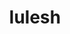 ---
title: "lulesh"
layout: cache
categories: [package, develop]
meta: {"versions": ["2.0.3"], "compilers": ["gcc@=7.3.1"], "oss": ["amzn2"], "platforms": ["linux"], "targets": ["aarch64", "neoverse_n1", "x86_64_v3"], "stacks": ["aws-ahug", "aws-ahug-aarch64"], "num_specs": 26, "num_specs_by_stack": {"aws-ahug-aarch64": 20, "aws-ahug": 5}}
spec_details: [{"hash": "4idqyqfadt4xj564sh6gxxtbra36pem4", "compiler": "gcc@=7.3.1", "versions": ["2.0.3"], "os": "amzn2", "platform": "linux", "target": "aarch64", "variants": ["build_system=makefile", "+mpi", "+openmp", "~visual"], "stacks": ["aws-ahug-aarch64"], "size": "-", "tarball": "https://binaries.spack.io/develop/build_cache/linux-amzn2-aarch64/gcc-7.3.1/lulesh-2.0.3/linux-amzn2-aarch64-gcc-7.3.1-lulesh-2.0.3-4idqyqfadt4xj564sh6gxxtbra36pem4.spack"}, {"hash": "7dtbzvo2pxpo5o7byzllkvz6tzno7fbe", "compiler": "gcc@=7.3.1", "versions": ["2.0.3"], "os": "amzn2", "platform": "linux", "target": "aarch64", "variants": ["build_system=makefile", "+mpi", "+openmp", "~visual"], "stacks": ["aws-ahug-aarch64"], "size": "-", "tarball": "https://binaries.spack.io/develop/build_cache/linux-amzn2-aarch64/gcc-7.3.1/lulesh-2.0.3/linux-amzn2-aarch64-gcc-7.3.1-lulesh-2.0.3-7dtbzvo2pxpo5o7byzllkvz6tzno7fbe.spack"}, {"hash": "gwdy2r2tvxj72tk2jwr7yijhlmeyxd2f", "compiler": "gcc@=7.3.1", "versions": ["2.0.3"], "os": "amzn2", "platform": "linux", "target": "aarch64", "variants": ["build_system=makefile", "+mpi", "+openmp", "~visual"], "stacks": ["aws-ahug-aarch64"], "size": "-", "tarball": "https://binaries.spack.io/develop/build_cache/linux-amzn2-aarch64/gcc-7.3.1/lulesh-2.0.3/linux-amzn2-aarch64-gcc-7.3.1-lulesh-2.0.3-gwdy2r2tvxj72tk2jwr7yijhlmeyxd2f.spack"}, {"hash": "7kcuhe3a4i2kge4s4nnw4xkhhimticin", "compiler": "gcc@=7.3.1", "versions": ["2.0.3"], "os": "amzn2", "platform": "linux", "target": "aarch64", "variants": ["+mpi", "+openmp", "~visual"], "stacks": [], "size": "-", "tarball": "https://binaries.spack.io/develop/build_cache/linux-amzn2-aarch64/gcc-7.3.1/lulesh-2.0.3/linux-amzn2-aarch64-gcc-7.3.1-lulesh-2.0.3-7kcuhe3a4i2kge4s4nnw4xkhhimticin.spack"}, {"hash": "yh53jrkrbbfg2cbpyh423qt67fsxnk5u", "compiler": "gcc@=7.3.1", "versions": ["2.0.3"], "os": "amzn2", "platform": "linux", "target": "aarch64", "variants": ["build_system=makefile", "+mpi", "+openmp", "~visual"], "stacks": ["aws-ahug-aarch64"], "size": "-", "tarball": "https://binaries.spack.io/develop/build_cache/linux-amzn2-aarch64/gcc-7.3.1/lulesh-2.0.3/linux-amzn2-aarch64-gcc-7.3.1-lulesh-2.0.3-yh53jrkrbbfg2cbpyh423qt67fsxnk5u.spack"}, {"hash": "iac55ygwyroxlvtyrz7fk2hvvmaoq66i", "compiler": "gcc@=7.3.1", "versions": ["2.0.3"], "os": "amzn2", "platform": "linux", "target": "aarch64", "variants": ["build_system=makefile", "+mpi", "+openmp", "~visual"], "stacks": ["aws-ahug-aarch64"], "size": "-", "tarball": "https://binaries.spack.io/develop/build_cache/linux-amzn2-aarch64/gcc-7.3.1/lulesh-2.0.3/linux-amzn2-aarch64-gcc-7.3.1-lulesh-2.0.3-iac55ygwyroxlvtyrz7fk2hvvmaoq66i.spack"}, {"hash": "4qpgjxkgxcwuwgf64zyjrxxmg3n3ap7m", "compiler": "gcc@=7.3.1", "versions": ["2.0.3"], "os": "amzn2", "platform": "linux", "target": "aarch64", "variants": ["build_system=makefile", "+mpi", "+openmp", "~visual"], "stacks": ["aws-ahug-aarch64"], "size": "-", "tarball": "https://binaries.spack.io/develop/build_cache/linux-amzn2-aarch64/gcc-7.3.1/lulesh-2.0.3/linux-amzn2-aarch64-gcc-7.3.1-lulesh-2.0.3-4qpgjxkgxcwuwgf64zyjrxxmg3n3ap7m.spack"}, {"hash": "4ud3i56vyngvuxx2tpern5x5grqyk3bi", "compiler": "gcc@=7.3.1", "versions": ["2.0.3"], "os": "amzn2", "platform": "linux", "target": "aarch64", "variants": ["build_system=makefile", "+mpi", "+openmp", "~visual"], "stacks": ["aws-ahug-aarch64"], "size": "-", "tarball": "https://binaries.spack.io/develop/build_cache/linux-amzn2-aarch64/gcc-7.3.1/lulesh-2.0.3/linux-amzn2-aarch64-gcc-7.3.1-lulesh-2.0.3-4ud3i56vyngvuxx2tpern5x5grqyk3bi.spack"}, {"hash": "c4mjvxdjul4xmh7nb7zioyv6jty2ms6f", "compiler": "gcc@=7.3.1", "versions": ["2.0.3"], "os": "amzn2", "platform": "linux", "target": "aarch64", "variants": ["build_system=makefile", "+mpi", "+openmp", "~visual"], "stacks": ["aws-ahug-aarch64"], "size": "-", "tarball": "https://binaries.spack.io/develop/build_cache/linux-amzn2-aarch64/gcc-7.3.1/lulesh-2.0.3/linux-amzn2-aarch64-gcc-7.3.1-lulesh-2.0.3-c4mjvxdjul4xmh7nb7zioyv6jty2ms6f.spack"}, {"hash": "xgbm3mhrvqrbpms7tkkgtmr5bcjcuzkb", "compiler": "gcc@=7.3.1", "versions": ["2.0.3"], "os": "amzn2", "platform": "linux", "target": "aarch64", "variants": ["build_system=makefile", "+mpi", "+openmp", "~visual"], "stacks": ["aws-ahug-aarch64"], "size": "-", "tarball": "https://binaries.spack.io/develop/build_cache/linux-amzn2-aarch64/gcc-7.3.1/lulesh-2.0.3/linux-amzn2-aarch64-gcc-7.3.1-lulesh-2.0.3-xgbm3mhrvqrbpms7tkkgtmr5bcjcuzkb.spack"}, {"hash": "zccc3miznfkonwile6otydckocwrgngb", "compiler": "gcc@=7.3.1", "versions": ["2.0.3"], "os": "amzn2", "platform": "linux", "target": "aarch64", "variants": ["build_system=makefile", "+mpi", "+openmp", "~visual"], "stacks": ["aws-ahug-aarch64"], "size": "-", "tarball": "https://binaries.spack.io/develop/build_cache/linux-amzn2-aarch64/gcc-7.3.1/lulesh-2.0.3/linux-amzn2-aarch64-gcc-7.3.1-lulesh-2.0.3-zccc3miznfkonwile6otydckocwrgngb.spack"}, {"hash": "zxndprblrdgygib7nxtc6a5txbejreeh", "compiler": "gcc@=7.3.1", "versions": ["2.0.3"], "os": "amzn2", "platform": "linux", "target": "neoverse_n1", "variants": ["build_system=makefile", "+mpi", "+openmp", "~visual"], "stacks": ["aws-ahug-aarch64"], "size": "-", "tarball": "https://binaries.spack.io/develop/build_cache/linux-amzn2-neoverse_n1/gcc-7.3.1/lulesh-2.0.3/linux-amzn2-neoverse_n1-gcc-7.3.1-lulesh-2.0.3-zxndprblrdgygib7nxtc6a5txbejreeh.spack"}, {"hash": "c5aglfriy3j74qutfjzo4di32uctzggx", "compiler": "gcc@=7.3.1", "versions": ["2.0.3"], "os": "amzn2", "platform": "linux", "target": "neoverse_n1", "variants": ["build_system=makefile", "+mpi", "+openmp", "~visual"], "stacks": ["aws-ahug-aarch64"], "size": "-", "tarball": "https://binaries.spack.io/develop/build_cache/linux-amzn2-neoverse_n1/gcc-7.3.1/lulesh-2.0.3/linux-amzn2-neoverse_n1-gcc-7.3.1-lulesh-2.0.3-c5aglfriy3j74qutfjzo4di32uctzggx.spack"}, {"hash": "3lselrfyfcamutb3q4vesaflouqgx3ya", "compiler": "gcc@=7.3.1", "versions": ["2.0.3"], "os": "amzn2", "platform": "linux", "target": "neoverse_n1", "variants": ["build_system=makefile", "+mpi", "+openmp", "~visual"], "stacks": ["aws-ahug-aarch64"], "size": "-", "tarball": "https://binaries.spack.io/develop/build_cache/linux-amzn2-neoverse_n1/gcc-7.3.1/lulesh-2.0.3/linux-amzn2-neoverse_n1-gcc-7.3.1-lulesh-2.0.3-3lselrfyfcamutb3q4vesaflouqgx3ya.spack"}, {"hash": "3knk3az6rhqb2vpis5eme5necbcclper", "compiler": "gcc@=7.3.1", "versions": ["2.0.3"], "os": "amzn2", "platform": "linux", "target": "neoverse_n1", "variants": ["build_system=makefile", "+mpi", "+openmp", "~visual"], "stacks": ["aws-ahug-aarch64"], "size": "-", "tarball": "https://binaries.spack.io/develop/build_cache/linux-amzn2-neoverse_n1/gcc-7.3.1/lulesh-2.0.3/linux-amzn2-neoverse_n1-gcc-7.3.1-lulesh-2.0.3-3knk3az6rhqb2vpis5eme5necbcclper.spack"}, {"hash": "byl662ktoesoj53oh4jjhrc6wgzm6rb5", "compiler": "gcc@=7.3.1", "versions": ["2.0.3"], "os": "amzn2", "platform": "linux", "target": "neoverse_n1", "variants": ["build_system=makefile", "+mpi", "+openmp", "~visual"], "stacks": ["aws-ahug-aarch64"], "size": "-", "tarball": "https://binaries.spack.io/develop/build_cache/linux-amzn2-neoverse_n1/gcc-7.3.1/lulesh-2.0.3/linux-amzn2-neoverse_n1-gcc-7.3.1-lulesh-2.0.3-byl662ktoesoj53oh4jjhrc6wgzm6rb5.spack"}, {"hash": "mxzzyzb7phcscdbpkhtlb3h4sor5rgre", "compiler": "gcc@=7.3.1", "versions": ["2.0.3"], "os": "amzn2", "platform": "linux", "target": "neoverse_n1", "variants": ["build_system=makefile", "+mpi", "+openmp", "~visual"], "stacks": ["aws-ahug-aarch64"], "size": "-", "tarball": "https://binaries.spack.io/develop/build_cache/linux-amzn2-neoverse_n1/gcc-7.3.1/lulesh-2.0.3/linux-amzn2-neoverse_n1-gcc-7.3.1-lulesh-2.0.3-mxzzyzb7phcscdbpkhtlb3h4sor5rgre.spack"}, {"hash": "cubs2x6fgre27ee5hayvqlvvjx4oc5up", "compiler": "gcc@=7.3.1", "versions": ["2.0.3"], "os": "amzn2", "platform": "linux", "target": "neoverse_n1", "variants": ["build_system=makefile", "+mpi", "+openmp", "~visual"], "stacks": ["aws-ahug-aarch64"], "size": "-", "tarball": "https://binaries.spack.io/develop/build_cache/linux-amzn2-neoverse_n1/gcc-7.3.1/lulesh-2.0.3/linux-amzn2-neoverse_n1-gcc-7.3.1-lulesh-2.0.3-cubs2x6fgre27ee5hayvqlvvjx4oc5up.spack"}, {"hash": "kncqpvj74adywju2rskclmaexgy26ola", "compiler": "gcc@=7.3.1", "versions": ["2.0.3"], "os": "amzn2", "platform": "linux", "target": "neoverse_n1", "variants": ["build_system=makefile", "+mpi", "+openmp", "~visual"], "stacks": ["aws-ahug-aarch64"], "size": "-", "tarball": "https://binaries.spack.io/develop/build_cache/linux-amzn2-neoverse_n1/gcc-7.3.1/lulesh-2.0.3/linux-amzn2-neoverse_n1-gcc-7.3.1-lulesh-2.0.3-kncqpvj74adywju2rskclmaexgy26ola.spack"}, {"hash": "q6fhpoovyeporrh5h3xym7e4kodkvc3v", "compiler": "gcc@=7.3.1", "versions": ["2.0.3"], "os": "amzn2", "platform": "linux", "target": "neoverse_n1", "variants": ["build_system=makefile", "+mpi", "+openmp", "~visual"], "stacks": ["aws-ahug-aarch64"], "size": "-", "tarball": "https://binaries.spack.io/develop/build_cache/linux-amzn2-neoverse_n1/gcc-7.3.1/lulesh-2.0.3/linux-amzn2-neoverse_n1-gcc-7.3.1-lulesh-2.0.3-q6fhpoovyeporrh5h3xym7e4kodkvc3v.spack"}, {"hash": "utkr5bslhdo5roazp75wfjvmvhrz4u4b", "compiler": "gcc@=7.3.1", "versions": ["2.0.3"], "os": "amzn2", "platform": "linux", "target": "neoverse_n1", "variants": ["build_system=makefile", "+mpi", "+openmp", "~visual"], "stacks": ["aws-ahug-aarch64"], "size": "-", "tarball": "https://binaries.spack.io/develop/build_cache/linux-amzn2-neoverse_n1/gcc-7.3.1/lulesh-2.0.3/linux-amzn2-neoverse_n1-gcc-7.3.1-lulesh-2.0.3-utkr5bslhdo5roazp75wfjvmvhrz4u4b.spack"}, {"hash": "247ks75sfxzwgmpd7duuviawwa4skawv", "compiler": "gcc@=7.3.1", "versions": ["2.0.3"], "os": "amzn2", "platform": "linux", "target": "x86_64_v3", "variants": ["build_system=makefile", "+mpi", "+openmp", "~visual"], "stacks": ["aws-ahug"], "size": "-", "tarball": "https://binaries.spack.io/develop/build_cache/linux-amzn2-x86_64_v3/gcc-7.3.1/lulesh-2.0.3/linux-amzn2-x86_64_v3-gcc-7.3.1-lulesh-2.0.3-247ks75sfxzwgmpd7duuviawwa4skawv.spack"}, {"hash": "zxhfdfuezdpej6xbu2yog76ww3rwwevi", "compiler": "gcc@=7.3.1", "versions": ["2.0.3"], "os": "amzn2", "platform": "linux", "target": "x86_64_v3", "variants": ["build_system=makefile", "+mpi", "+openmp", "~visual"], "stacks": ["aws-ahug"], "size": "-", "tarball": "https://binaries.spack.io/develop/build_cache/linux-amzn2-x86_64_v3/gcc-7.3.1/lulesh-2.0.3/linux-amzn2-x86_64_v3-gcc-7.3.1-lulesh-2.0.3-zxhfdfuezdpej6xbu2yog76ww3rwwevi.spack"}, {"hash": "3wtvxpk6hjixrbtilhx3zmloebt7ge4x", "compiler": "gcc@=7.3.1", "versions": ["2.0.3"], "os": "amzn2", "platform": "linux", "target": "x86_64_v3", "variants": ["build_system=makefile", "+mpi", "+openmp", "~visual"], "stacks": ["aws-ahug"], "size": "-", "tarball": "https://binaries.spack.io/develop/build_cache/linux-amzn2-x86_64_v3/gcc-7.3.1/lulesh-2.0.3/linux-amzn2-x86_64_v3-gcc-7.3.1-lulesh-2.0.3-3wtvxpk6hjixrbtilhx3zmloebt7ge4x.spack"}, {"hash": "56waobgt6a7h5mpfrlqcq4427a7iekjk", "compiler": "gcc@=7.3.1", "versions": ["2.0.3"], "os": "amzn2", "platform": "linux", "target": "x86_64_v3", "variants": ["build_system=makefile", "+mpi", "+openmp", "~visual"], "stacks": ["aws-ahug"], "size": "-", "tarball": "https://binaries.spack.io/develop/build_cache/linux-amzn2-x86_64_v3/gcc-7.3.1/lulesh-2.0.3/linux-amzn2-x86_64_v3-gcc-7.3.1-lulesh-2.0.3-56waobgt6a7h5mpfrlqcq4427a7iekjk.spack"}, {"hash": "v6tki7uk42o6uyegx4llptpvhnc2oudf", "compiler": "gcc@=7.3.1", "versions": ["2.0.3"], "os": "amzn2", "platform": "linux", "target": "x86_64_v3", "variants": ["build_system=makefile", "+mpi", "+openmp", "~visual"], "stacks": ["aws-ahug"], "size": "-", "tarball": "https://binaries.spack.io/develop/build_cache/linux-amzn2-x86_64_v3/gcc-7.3.1/lulesh-2.0.3/linux-amzn2-x86_64_v3-gcc-7.3.1-lulesh-2.0.3-v6tki7uk42o6uyegx4llptpvhnc2oudf.spack"}]
---